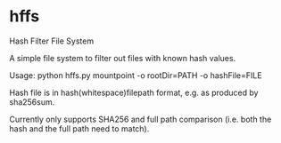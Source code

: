 # hffs
Hash Filter File System

A simple file system to filter out files with known hash values.

Usage:
python hffs.py mountpoint -o rootDir=PATH -o hashFile=FILE

Hash file is in hash(whitespace)filepath format, e.g. as produced by sha256sum.

Currently only supports SHA256 and full path comparison (i.e. both the hash and the full path need to match).
